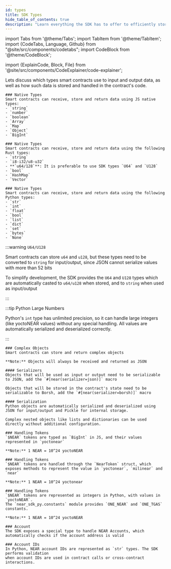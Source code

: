 ```yaml
---
id: types
title: SDK Types
hide_table_of_contents: true
description: "Learn everything the SDK has to offer to efficiently store data."
---
```


import Tabs from '@theme/Tabs';
import TabItem from '@theme/TabItem';
import {CodeTabs, Language, Github} from "@site/src/components/codetabs";
import CodeBlock from '@theme/CodeBlock';

import {ExplainCode, Block, File} from '@site/src/components/CodeExplainer/code-explainer';

Lets discuss which types smart contracts use to input and output data, as well as how such data is stored and handled in the contract's code.

<ExplainCode languages="js,rust,python">

<Block highlights='{"js":"5,8,13"}' fname="hello-near">

    ### Native Types
    Smart contracts can receive, store and return data using JS native types:
    - `string`
    - `number`
    - `boolean`
    - `Array`
    - `Map`
    - `Object`
    - `BigInt`

</Block>

<Block highlights='{"rust":"6,13,22,27"}' fname="hello-near">

    ### Native Types
    Smart contracts can receive, store and return data using the following Rust types:
    - `string`
    - `i8-i32/u8-u32`
    - **`u64/128`**: It is preferable to use SDK types `U64` and `U128`
    - `bool`
    - `HashMap`
    - `Vector`

</Block>

<Block highlights='{"python":"11,16"}' fname="hello-near">

    ### Native Types
    Smart contracts can receive, store and return data using the following Python types:
    - `str`
    - `int`
    - `float`
    - `bool`
    - `list`
    - `dict`
    - `set`
    - `bytes`
    - `None`

</Block>

<Block highlights='{"rust": "1,15,24,81"}' fname="auction" type='info'>

:::warning `U64/U128`

Smart contracts can store `u64` and `u128`, but these types need to be converted to `string` for input/output, since JSON cannot serialize values with more than 52 bits

To simplify development, the SDK provides the `U64` and `U128` types which are automatically casted to `u64/u128` when stored, and to `string` when used as input/output

:::

</Block>

<Block highlights='{"python": "26,28"}' fname="auction" type='info'>

:::tip Python Large Numbers

Python's `int` type has unlimited precision, so it can handle large integers (like yoctoNEAR values) without any special handling. All values are automatically serialized and deserialized correctly.

:::

</Block>

<Block highlights='{"js":"3-6", "rust": "6-9", "python": "10-13"}' fname="auction">

    ### Complex Objects
    Smart contracts can store and return complex objects

    **Note:** Objects will always be received and returned as JSON

</Block>

<Block highlights='{"rust": "4"}' fname="auction">

    #### Serializers
    Objects that will be used as input or output need to be serializable to JSON, add the `#[near(serializer=json)]` macro

    Objects that will be stored in the contract's state need to be serializable to Borsh, add the `#[near(serializer=borsh)]` macro

</Block>

<Block highlights='{"python": "7,14,17,20"}' fname="auction">

    #### Serialization
    Python objects are automatically serialized and deserialized using JSON for input/output and Pickle for internal storage.

    Complex nested objects like lists and dictionaries can be used directly without additional configuration.

</Block>

<Block highlights='{"js": "5,10,28"}' fname="auction">

    ### Handling Tokens
    `$NEAR` tokens are typed as `BigInt` in JS, and their values represented in `yoctonear`

    **Note:** 1 NEAR = 10^24 yoctoNEAR

</Block>

<Block highlights='{"rust": "8,28,45"}' fname="auction">

    ### Handling Tokens
    `$NEAR` tokens are handled through the `NearToken` struct, which exposes methods to represent the value in `yoctonear`, `milinear` and `near`

    **Note:** 1 NEAR = 10^24 yoctonear

</Block>

<Block highlights='{"python": ""}' fname="auction">

    ### Handling Tokens
    `$NEAR` tokens are represented as integers in Python, with values in `yoctoNEAR`.
    The `near_sdk_py.constants` module provides `ONE_NEAR` and `ONE_TGAS` constants.

    **Note:** 1 NEAR = 10^24 yoctoNEAR

</Block>

<Block highlights='{"js": "4,29", "rust": "7,46", "python": ""}' fname="auction">

    ### Account
    The SDK exposes a special type to handle NEAR Accounts, which automatically checks if the account address is valid

</Block>

<Block highlights='{"python": ""}' fname="auction">

    ### Account IDs
    In Python, NEAR account IDs are represented as `str` types. The SDK performs validation
    when account IDs are used in contract calls or cross-contract interactions.

</Block>

<File language="js" fname="hello-near"
    url="https://github.com/near-examples/hello-near-examples/blob/main/contract-ts/src/contract.ts"
    start="2" end="18" />

<File language="rust" fname="hello-near"
    url="https://github.com/near-examples/hello-near-examples/blob/main/contract-rs/src/lib.rs"
    start="2" end="32" />

<File language="python" fname="hello-near" url="https://github.com/r-near/near-py-examples/blob/main/hello-near.py" start="2" end="18"></File>

<File language="js" fname="auction"
    url="https://github.com/near-examples/auctions-tutorial/blob/main/contract-ts/01-basic-auction/src/contract.ts"
    start="2" end="61" />

<File language="rust" fname="auction"
    url="https://github.com/near-examples/auctions-tutorial/blob/main/contract-rs/01-basic-auction/src/lib.rs"
    start="2" end="84" />
<File language="python" fname="auction" url="https://github.com/r-near/near-py-examples/blob/main/auction.py" start="2" end="122"></File>

</ExplainCode>
